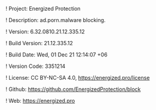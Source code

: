 ! Project: Energized Protection

! Description: ad.porn.malware blocking.

! Version: 6.32.0810.21.12.335.12

! Build Version: 21.12.335.12

! Build Date: Wed, 01 Dec 21 12:14:07 +06

! Version Code: 3351214

! License: CC BY-NC-SA 4.0, https://energized.pro/license

! Github: https://github.com/EnergizedProtection/block

! Web: https://energized.pro
